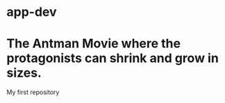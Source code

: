 # app-dev
# **The Antman Movie where the protagonists can shrink and grow in sizes.**

My first repository
